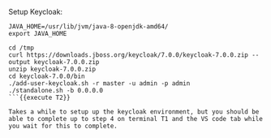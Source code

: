 Setup Keycloak:

```
JAVA_HOME=/usr/lib/jvm/java-8-openjdk-amd64/ 
export JAVA_HOME 

cd /tmp
curl https://downloads.jboss.org/keycloak/7.0.0/keycloak-7.0.0.zip --output keycloak-7.0.0.zip
unzip keycloak-7.0.0.zip
cd keycloak-7.0.0/bin
./add-user-keycloak.sh -r master -u admin -p admin
./standalone.sh -b 0.0.0.0
```{{execute T2}}

Takes a while to setup up the keycloak environment, but you should be able to complete up to step 4 on terminal T1 and the VS code tab while you wait for this to complete.
